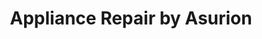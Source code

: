 ---
title: "Appliance Repair by Asurion"
url: /atascocita/appliance-repair-by-asurion/
shop: Haushaltsgeräte
---